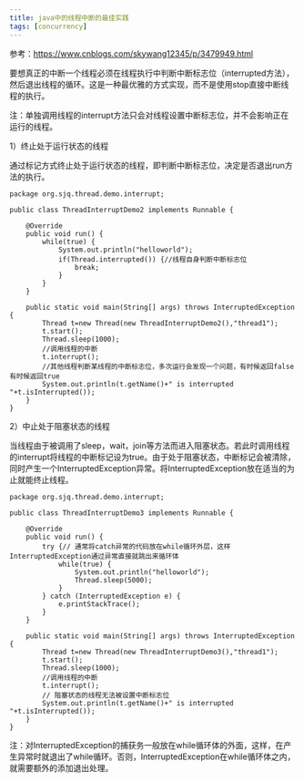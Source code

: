 ```yaml
---
title: java中的线程中断的最佳实践
tags: [concurrency]
---
```


参考：https://www.cnblogs.com/skywang12345/p/3479949.html

要想真正的中断一个线程必须在线程执行中判断中断标志位（interrupted方法），然后退出线程的循环。这是一种最优雅的方式实现，而不是使用stop直接中断线程的执行。

注：单独调用线程的interrupt方法只会对线程设置中断标志位，并不会影响正在运行的线程。

1）终止处于运行状态的线程

通过标记方式终止处于运行状态的线程，即判断中断标志位，决定是否退出run方法的执行。

```
package org.sjq.thread.demo.interrupt;

public class ThreadInterruptDemo2 implements Runnable {

    @Override
    public void run() {
        while(true) {
            System.out.println("helloworld");
            if(Thread.interrupted()) {//线程自身判断中断标志位
                break;
            }
        }
    }
    
    public static void main(String[] args) throws InterruptedException {
        Thread t=new Thread(new ThreadInterruptDemo2(),"thread1");
        t.start();
        Thread.sleep(1000);
        //调用线程的中断
        t.interrupt();
        //其他线程判断某线程的中断标志位，多次运行会发现一个问题，有时候返回false有时候返回true
        System.out.println(t.getName()+" is interrupted "+t.isInterrupted());
    }
}
```

2）中止处于阻塞状态的线程

当线程由于被调用了sleep，wait，join等方法而进入阻塞状态。若此时调用线程的interrupt将线程的中断标记设为true。由于处于阻塞状态，中断标记会被清除，同时产生一个InterruptedException异常。将InterruptedException放在适当的为止就能终止线程。

```
package org.sjq.thread.demo.interrupt;

public class ThreadInterruptDemo3 implements Runnable {

    @Override
    public void run() {
        try {// 通常将catch异常的代码放在while循环外层，这样InterruptedException通过异常直接就跳出来循环体
            while(true) {
                System.out.println("helloworld");
                Thread.sleep(5000);
            }
        } catch (InterruptedException e) {
            e.printStackTrace();
        }
    }
    
    public static void main(String[] args) throws InterruptedException {
        Thread t=new Thread(new ThreadInterruptDemo3(),"thread1");
        t.start();
        Thread.sleep(1000);
        //调用线程的中断
        t.interrupt();
        // 阻塞状态的线程无法被设置中断标志位
        System.out.println(t.getName()+" is interrupted "+t.isInterrupted());
    }
}
```

注：对InterruptedException的捕获务一般放在while循环体的外面，这样，在产生异常时就退出了while循环。否则，InterruptedException在while循环体之内，就需要额外的添加退出处理。